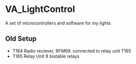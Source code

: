 # VA_LightControl
A set of microcontrollers and software for my lights
## Old Setup
* T164 Radio reciever, RFM69. connected to relay unit T165
* T165 Relay Unit 8 bistable relays

